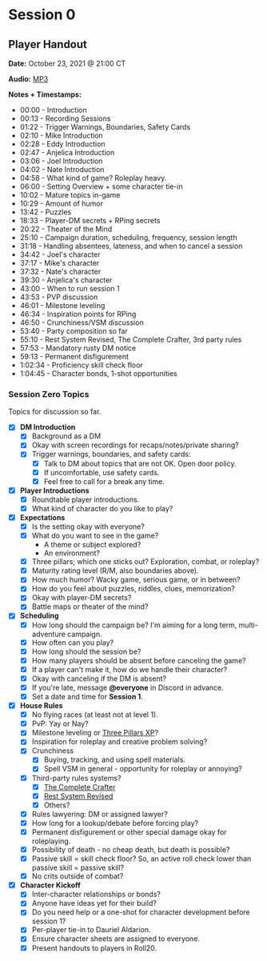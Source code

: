 # Session 0

## Player Handout

**Date:** October 23, 2021 @ 21:00 CT

**Audio:** [MP3](https://drive.google.com/file/d/1ZlTb9qU0ZlOuTTQoEIU055vfLq04BwkS/view?usp=sharing)

**Notes + Timestamps:**

* 00:00 - Introduction
* 00:13 - Recording Sessions
* 01:22 - Trigger Warnings, Boundaries, Safety Cards
* 02:10 - Mike Introduction
* 02:28 - Eddy Introduction
* 02:47 - Anjelica Introduction
* 03:06 - Joel Introduction
* 04:02 - Nate Introduction
* 04:58 - What kind of game? Roleplay heavy.
* 06:00 - Setting Overview + some character tie-in
* 10:02 - Mature topics in-game
* 10:29 - Amount of humor
* 13:42 - Puzzles
* 18:33 - Player-DM secrets + RPing secrets
* 20:22 - Theater of the Mind
* 25:10 - Campaign duration, scheduling, frequency, session length
* 31:18 - Handling absentees, lateness, and when to cancel a session
* 34:42 - Joel's character
* 37:17 - Mike's character
* 37:32 - Nate's character
* 39:30 - Anjelica's character
* 43:00 - When to run session 1
* 43:53 - PVP discussion
* 46:01 - Milestone leveling
* 46:34 - Inspiration points for RPing
* 46:50 - Crunchiness/VSM discussion
* 53:40 - Party composition so far
* 55:10 - Rest System Revised, The Complete Crafter, 3rd party rules
* 57:53 - Mandatory rusty DM notice
* 59:13 - Permanent disfigurement
* 1:02:34 - Proficiency skill check floor
* 1:04:45 - Character bonds, 1-shot opportunities

### Session Zero Topics

Topics for discussion so far.

* [x] **DM Introduction**
  * [x] Background as a DM
  * [x] Okay with screen recordings for recaps/notes/private sharing?
  * [x] Trigger warnings, boundaries, and safety cards:
    * [x] Talk to DM about topics that are not OK. Open door policy.
    * [x] If uncomfortable, use safety cards.
    * [x] Feel free to call for a break any time.
* [x] **Player Introductions**  
  * [x] Roundtable player introductions.
  * [x] What kind of character do you like to play?
* [x] **Expectations**
  * [x] Is the setting okay with everyone?
  * [x] What do you want to see in the game?
    * A theme or subject explored?
    * An environment?
  * [x] Three pillars; which one sticks out? Exploration, combat, or roleplay? 
  * [x] Maturity rating level (R/M, also boundaries above).
  * [x] How much humor? Wacky game, serious game, or in between?
  * [x] How do you feel about puzzles, riddles, clues, memorization?
  * [x] Okay with player-DM secrets?
  * [x] Battle maps or theater of the mind?
* [x] **Scheduling**
  * [x] How long should the campaign be? I'm aiming for a long term, multi-adventure campaign.
  * [x] How often can you play?
  * [x] How long should the session be?
  * [x] How many players should be absent before canceling the game?
  * [x] If a player can't make it, how do we handle their character?
  * [x] Okay with canceling if the DM is absent?
  * [x] If you're late, message **@everyone** in Discord in advance.
  * [x] Set a date and time for **Session 1**.
* [x] **House Rules**
  * [x] No flying races (at least not at level 1).
  * [x] PvP: Yay or Nay?
  * [x] Milestone leveling or [Three Pillars XP](https://media.wizards.com/2017/dnd/downloads/UA-ThreePillarXP.pdf)?
  * [x] Inspiration for roleplay and creative problem solving?
  * [x] Crunchiness
    * [x] Buying, tracking, and using spell materials.
    * [x] Spell VSM in general - opportunity for roleplay or annoying?
  * [x] Third-party rules systems?
    * [x] [The Complete Crafter](https://drive.google.com/file/d/1uMJL0iH2jY4lpdPZajricPDQ_Yp1-91q/view?usp=sharing)
    * [x] [Rest System Revised](https://drive.google.com/file/d/18KgKGDoDZ8Xt_KbEOquHEJXio_5kuDBu/view?usp=sharing)
    * [x] Others?
  * [x] Rules lawyering: DM or assigned lawyer?
  * [x] How long for a lookup/debate before forcing play?
  * [x] Permanent disfigurement or other special damage okay for roleplaying.
  * [x] Possibility of death - no cheap death, but death is possible?
  * [x] Passive skill = skill check floor? So, an active roll check lower than passive skill = passive skill?
  * [x] No crits outside of combat?
* [x] **Character Kickoff**
  * [x] Inter-character relationships or bonds?
  * [x] Anyone have ideas yet for their build?
  * [x] Do you need help or a one-shot for character development before session 1?
  * [x] Per-player tie-in to Dauriel Aldarion.
  * [x] Ensure character sheets are assigned to everyone.
  * [x] Present handouts to players in Roll20.
